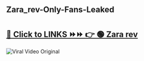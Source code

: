 
 ## Zara_rev-Only-Fans-Leaked

# <h2><a href="https://clipsfans.com/Zara_rev&ref=git">🔗 Click to LINKS ⏩⏩ 👉 🟢 Zara rev </a></h2>

<a href="https://clipsfans.com/Zara_rev&ref=git" rel="nofollow" data-target="animated-image.originalLink"><img src="https://i.ibb.co.com/xMMVF88/686577567.gif" alt="Viral Video Original" style="max-width: 100%; display: inline-block;" data-target="animated-image.originalImage"></a>

